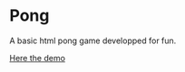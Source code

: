 # Pong

A basic html pong game developped for fun.

[Here the demo](https://axel-charpentier.github.io/pong/)